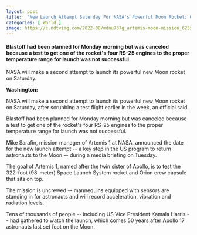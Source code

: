 ```yaml
---
layout: post
title:  "New Launch Attempt Saturday For NASA's Powerful Moon Rocket: Official"
categories: [ World ]
image: https://c.ndtvimg.com/2022-08/mdnu737g_artemis-moon-mission_625x300_29_August_22.jpg
---
```


#### Blastoff had been planned for Monday morning but was canceled because a test to get one of the rocket's four RS-25 engines to the proper temperature range for launch was not successful.

NASA will make a second attempt to launch its powerful new Moon rocket on Saturday.

**Washington:**

NASA will make a second attempt to launch its powerful new Moon rocket on Saturday, after scrubbing a test flight earlier in the week, an official said.

Blastoff had been planned for Monday morning but was canceled because a test to get one of the rocket's four RS-25 engines to the proper temperature range for launch was not successful.

Mike Sarafin, mission manager of Artemis 1 at NASA, announced the date for the new launch attempt -- a key step in the US program to return astronauts to the Moon -- during a media briefing on Tuesday.

The goal of Artemis 1, named after the twin sister of Apollo, is to test the 322-foot (98-meter) Space Launch System rocket and Orion crew capsule that sits on top.

The mission is uncrewed -- mannequins equipped with sensors are standing in for astronauts and will record acceleration, vibration and radiation levels.

Tens of thousands of people -- including US Vice President Kamala Harris -- had gathered to watch the launch, which comes 50 years after Apollo 17 astronauts last set foot on the Moon.
